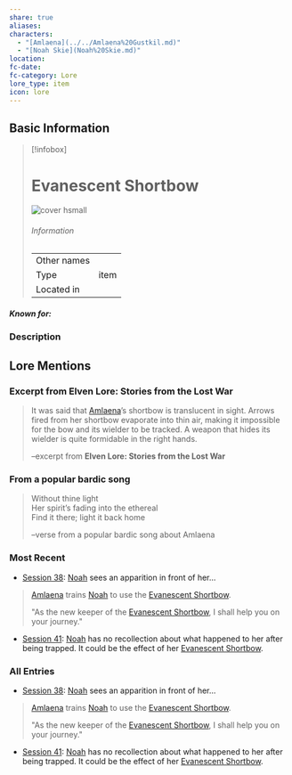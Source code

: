 ```yaml
---
share: true
aliases: 
characters:
  - "[Amlaena](../../Amlaena%20Gustkil.md)"
  - "[Noah Skie](Noah%20Skie.md)"
location: 
fc-date: 
fc-category: Lore
lore_type: item
icon: lore
---
```

## Basic Information
> [!infobox]
> # Evanescent Shortbow
>   
> ![cover hsmall](../zzz_attachments/Translucent%20Shortbow.png)
> ###### Information
> |   |  |
> | ---- | ---- |
> | Other names | |
> | Type|item|
> | Located in | |
##### Known for:
### Description
## Lore Mentions
### Excerpt from **Elven Lore: Stories from the Lost War**
> It was said that [Amlaena](../../Amlaena%20Gustkil.md)’s shortbow is translucent in sight. Arrows fired from her shortbow evaporate into thin air, making it impossible for the bow and its wielder to be tracked. A weapon that hides its wielder is quite formidable in the right hands.
>
>–excerpt from **Elven Lore: Stories from the Lost War**
### From a popular bardic song
>Without thine light  
Her spirit’s fading into the ethereal  
Find it there; light it back home
>
>–verse from a popular bardic song about Amlaena
### Most Recent
- [Session 38](../Session%20Log/Session%2038.md): [Noah](Noah%20Skie.md) sees an apparition in front of her...
> [Amlaena](Amlaena%20Gustkil.md) trains [Noah](Noah%20Skie.md) to use the [Evanescent Shortbow](Evanescent%20Shortbow.md).
>
> "As the new keeper of the [Evanescent Shortbow](Evanescent%20Shortbow.md), I shall help you on your journey."
- [Session 41](../../Session%2041.md): [Noah](Noah%20Skie.md) has no recollection about what happened to her after being trapped. It could be the effect of her [Evanescent Shortbow](Evanescent%20Shortbow.md).

### All Entries
- [Session 38](../Session%20Log/Session%2038.md): [Noah](Noah%20Skie.md) sees an apparition in front of her...
> [Amlaena](Amlaena%20Gustkil.md) trains [Noah](Noah%20Skie.md) to use the [Evanescent Shortbow](Evanescent%20Shortbow.md).
>
> "As the new keeper of the [Evanescent Shortbow](Evanescent%20Shortbow.md), I shall help you on your journey."
- [Session 41](../../Session%2041.md): [Noah](Noah%20Skie.md) has no recollection about what happened to her after being trapped. It could be the effect of her [Evanescent Shortbow](Evanescent%20Shortbow.md).
